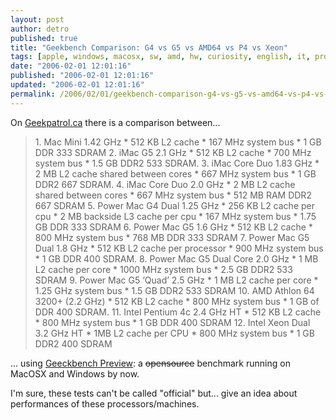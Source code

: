 ```yaml
---
layout: post
author: detro
published: true
title: "Geekbench Comparison: G4 vs G5 vs AMD64 vs P4 vs Xeon"
tags: [apple, windows, macosx, sw, amd, hw, curiosity, english, it, projects, intel]
date: "2006-02-01 12:01:16"
published: "2006-02-01 12:01:16"
updated: "2006-02-01 12:01:16"
permalink: /2006/02/01/geekbench-comparison-g4-vs-g5-vs-amd64-vs-p4-vs-xeon/
---
```


On <a href="http://www.geekpatrol.ca/article/101/geekbench-comparison">Geekpatrol.ca</a> there is a comparison between...
<blockquote>  
   1.  Mac Mini 1.42 GHz
          * 512 KB L2 cache
          * 167 MHz system bus
          * 1 GB DDR 333 SDRAM
   2. iMac G5 2.1 GHz
          * 512 KB L2 cache
          * 700 MHz system bus
          * 1.5 GB DDR2 533 SDRAM.
   3. iMac Core Duo 1.83 GHz
          * 2 MB L2 cache shared between cores
          * 667 MHz system bus
          * 1 GB DDR2 667 SDRAM.
   4. iMac Core Duo 2.0 GHz
          * 2 MB L2 cache shared between cores
          * 667 MHz system bus
          * 512 MB RAM DDR2 667 SDRAM
   5. Power Mac G4 Dual 1.25 GHz
          * 256 KB L2 cache per cpu
          * 2 MB backside L3 cache per cpu
          * 167 MHz system bus
          * 1.75 GB DDR 333 SDRAM
   6. Power Mac G5 1.6 GHz
          * 512 KB L2 cache
          * 800 MHz system bus
          * 768 MB DDR 333 SDRAM
   7. Power Mac G5 Dual 1.8 GHz
          * 512 KB L2 cache per processor
          * 900 MHz system bus
          * 1 GB DDR 400 SDRAM.
   8. Power Mac G5 Dual Core 2.0 GHz
          * 1 MB L2 cache per core
          * 1000 MHz system bus
          * 2.5 GB DDR2 533 SDRAM
   9. Power Mac G5 ‘Quad’ 2.5 GHz
          * 1 MB L2 cache per core
          * 1.25 GHz system bus
          * 1.5 GB DDR2 533 SDRAM
  10. AMD Athlon 64 3200+ (2.2 GHz)
          * 512 KB L2 cache
          * 800 MHz system bus
          * 1 GB of DDR 400 SDRAM.
  11. Intel Pentium 4c 2.4 GHz HT
          * 512 KB L2 cache
          * 800 MHz system bus
          * 1 GB DDR 400 SDRAM
  12. Intel Xeon Dual 3.2 GHz HT
          * 1MB L2 cache per CPU
          * 800 MHz system bus
          * 1 GB DDR2 400 SDRAM
</blockquote>
... using <a href="http://www.geekpatrol.ca/article/97/geekbench-preview">Geeckbench Preview</a>: a <del datetime="2006-02-01T10:54:52+00:00">opensource</del> benchmark running on MacOSX and Windows by now.

I'm sure, these tests can't be called "official" but... give an idea about performances of these processors/machines.
